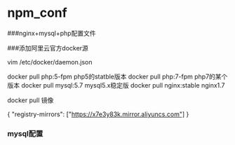 # npm_conf
###nginx+mysql+php配置文件


###添加阿里云官方docker源

vim /etc/docker/daemon.json


docker pull php:5-fpm     php5的statble版本
docker pull php:7-fpm     php7的某个版本
docker pull mysql:5.7     mysql5.x稳定版
docker pull nginx:stable  nginx1.7

docker pull 镜像

{
  "registry-mirrors": ["https://x7e3y83k.mirror.aliyuncs.com"]
}

### mysql配置 ###
